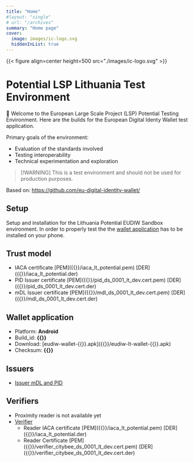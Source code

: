 ```yaml
---
title: "Home"
#layout: "single"
# url: "/archives"
summary: "Home page"
cover:
  image: images/ic-logo.svg
  hiddenInList: true
---
```


{{< figure align=center height=500 src="./images/ic-logo.svg" >}}

# Potential LSP Lithuania Test Environment
👋 Welcome to the European Large Scale Project (LSP) Potential Testing Environment. Here are the builds for the European Digital Identy Wallet test application.

Primary goals of the environment:
- Evaluation of the standards involved
- Testing interoperability
- Technical experimentation and exploration

> [!WARNING] This is a test environment and should not be used for production purposes.

Based on: https://github.com/eu-digital-identity-wallet/

## Setup
Setup and installation for the Lithuania Potential EUDIW Sandbox environment.
In order to properly test the the [wallet application](#wallet-application) has to be installed on your phone. 

## Trust model
- IACA certificate [PEM]({{<param downloads_url>}}/iaca_lt_potential.pem) [DER]({{<param downloads_url>}}/iaca_lt_potential.der) 
- PID Issuer certificate [PEM]({{<param downloads_url>}}/pid_ds_0001_lt_dev.cert.pem) [DER]({{<param downloads_url>}}/pid_ds_0001_lt_dev.cert.der)
- mDL Issuer certificate [PEM]({{<param downloads_url>}}/mdl_ds_0001_lt_dev.cert.pem) [DER]({{<param downloads_url>}}/mdl_ds_0001_lt_dev.cert.der)

## Wallet application
- Platform: **Android**
- Build_id: **{{<param build_id>}}**
- Download: [eudiw-wallet-{{<param build_id>}}.apk]({{<param downloads_url>}}/eudiw-lt-wallet-{{<param build_id>}}.apk)
- Checksum: **{{<param build_checksum>}}**

## Issuers
- [Issuer mDL and PID](https://issuer.eudiw-lt.lengor.dev/)

## Verifiers
- Proximity reader is not available yet
- [Verifier](https://verifier.eudiw-lt.lengor.dev/)
    - Reader IACA certificate [PEM]({{<param downloads_url>}}/iaca_lt_potential.pem) [DER]({{<param downloads_url>}}/iaca_lt_potential.der) 
    - Reader Certificate [PEM]({{<param downloads_url>}}/verifier_citybee_ds_0001_lt_dev.cert.pem) [DER]({{<param downloads_url>}}/verifier_citybee_ds_0001_lt_dev.cert.der) 
